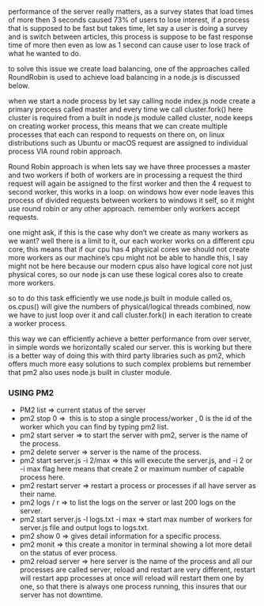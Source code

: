 
performance of the server really matters, as a survey states that load times of more then 3 seconds caused 73% of users to lose interest, if a process that is supposed to be fast but takes time, let say a user is doing a survey and is switch between articles, this process is suppose to be fast response time of more then even as low as 1 second can cause user to lose track of what he wanted to do.

to solve this issue we create load balancing, one of the approaches called RoundRobin is used to achieve load balancing in a node.js is discussed below.

when we start a node process by let say calling node index.js node create a primary process called master and every time we call cluster.fork() here cluster is required from a built in node.js module called cluster, node keeps on creating worker process, this means that we can create multiple processes that each can respond to requests on there on, on linux distributions such as Ubuntu or macOS request are assigned to individual process VIA round robin approach.

Round Robin approach is when lets say we have three processes a master and two workers if both of workers are in processing a request the third request will again be assigned to the first worker and then the 4 request to second worker, this works in a loop. on windows how ever node leaves this process of divided requests between workers to windows it self, so it might use round robin or any other approach. remember only workers accept requests.

one might ask, if this is the case why don’t we create as many workers as we want? well there is a limit to it, our each worker works on a different cpu core, this means that if our cpu has 4 physical cores we should not create more workers as our machine’s cpu might not be able to handle this, I say might not be here because our modern cpus also have logical core not just physical cores, so our node js can use these logical cores also to create more workers.

so to do this task efficiently we use node.js built in module called os, os.cpus() will give the numbers of physical/logical threads combined, now we have to just loop over it and call cluster.fork() in each iteration to create a worker process.

this way we can efficiently achieve a better performance from over server, in simple words we horizontally scaled our server.
this is working but there is a better way of doing this with third party libraries such as pm2, which offers much more easy solutions to such complex problems but remember that pm2 also uses node.js built in cluster module.

### USING PM2

- PM2 list => current status of the server
- pm2 stop 0 =>  this is to stop a single process/worker , 0 is the id of the worker which you can find by typing pm2 list.
- pm2 start server => to start the server with pm2, server is the name of the process. 
- pm2 delete server => server is the name of the process.
- pm2 start server.js -i 2/max => this will execute the server.js, and -i 2 or -i max flag here means that create 2 or maximum number of capable process here.
- pm2 restart server => restart a process or processes if all have server as their name.
- pm2 logs / r => to list the logs on the server or last 200 logs on the server.
- pm2 start server.js -l logs.txt -i max => start max number of workers for server.js file and output logs to logs.txt.
- pm2 show 0 => gives detail information for a specific process.
- pm2 monit => this create a monitor in terminal showing a lot more detail on the status of ever process.
- pm2 reload server => here server is the name of the process and all our processes are called server, reload and restart are very different, restart will restart app processes at once will reload will restart them one by one, so that there is always one process running, this insures that our server has not downtime.

